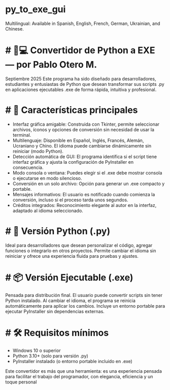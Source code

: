 # py_to_exe_gui

Multilingual: Available in Spanish, English, French, German, Ukrainian, and Chinese.

# # 🐍💻 Convertidor de Python a EXE — por Pablo Otero M.
Septiembre 2025
Este programa ha sido diseñado para desarrolladores, estudiantes y entusiastas de Python que desean transformar sus scripts .py en aplicaciones ejecutables .exe de forma rápida, intuitiva y profesional.

# # 🎯 Características principales
- Interfaz gráfica amigable: Construida con Tkinter, permite seleccionar archivos, íconos y opciones de conversión sin necesidad de usar la terminal.
- Multilenguaje: Disponible en Español, Inglés, Francés, Alemán, Ucraniano y Chino. El idioma puede cambiarse dinámicamente sin reiniciar (modo Python).
- Detección automática de GUI: El programa identifica si el script tiene interfaz gráfica y ajusta la configuración de PyInstaller en consecuencia.
- Modo consola o ventana: Puedes elegir si el .exe debe mostrar consola o ejecutarse en modo silencioso.
- Conversión en un solo archivo: Opción para generar un .exe compacto y portable.
- Mensajes informativos: El usuario es notificado cuando comienza la conversión, incluso si el proceso tarda unos segundos.
- Créditos integrados: Reconocimiento elegante al autor en la interfaz, adaptado al idioma seleccionado.

# # 🧩 Versión Python (.py)
Ideal para desarrolladores que desean personalizar el código, agregar funciones o integrarlo en otros proyectos. Permite cambiar el idioma sin reiniciar y ofrece una experiencia fluida para pruebas y ajustes.

# # 📦 Versión Ejecutable (.exe)
Pensada para distribución final. El usuario puede convertir scripts sin tener Python instalado. Al cambiar el idioma, el programa se reinicia automáticamente para aplicar los cambios. Incluye un entorno portable para ejecutar PyInstaller sin dependencias externas.

# # 🛠️ Requisitos mínimos
- Windows 10 o superior
- Python 3.10+ (solo para versión .py)
- PyInstaller instalado (o entorno portable incluido en .exe)

Este convertidor es más que una herramienta: es una experiencia pensada para facilitar el trabajo del programador, con elegancia, eficiencia y un toque personal


